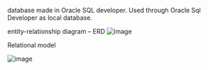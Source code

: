 database made in Oracle SQL developer. Used through Oracle Sql Developer as local database.

entity-relationship diagram – ERD
![image](https://user-images.githubusercontent.com/84875747/153762977-1471fd93-2e45-4bc1-b1b6-4cb160b9178c.png)


Relational model

![image](https://user-images.githubusercontent.com/84875747/153762942-d15c6f8e-4e37-4ee3-96a4-f46b991adfaa.png)



